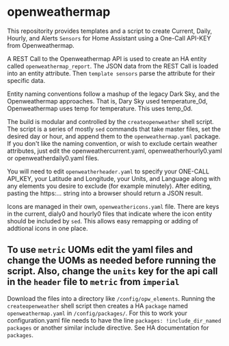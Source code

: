 # openweathermap
This repositority provides templates and a script to create Current, Daily, Hourly, and Alerts `Sensors` for Home Assistant using a One-Call API-KEY from Openweathermap.

A REST Call to the Openweathermap API is used to create an HA entity called `openweathermap_report`. The JSON data from the REST Call is loaded into an entity attribute.  Then `template sensors` parse the attribute for their specific data. 

Entity naming conventions follow a mashup of the legacy Dark Sky, and the Openweathermap approaches.  That is, Dary Sky used temperature_0d, Openweathermap uses temp for temperature. This uses temp_0d.

The build is modular and controlled by the `createopenweather` shell script.  The script is a series of mostly `sed` commands that take master files, set the desired day or hour, and append them to the `openweathermap.yaml` package. If you don't like the naming convention, or wish to exclude certain weather attributes, just edit the openweathercurrent.yaml, openweatherhourly0.yaml or openweatherdaily0.yaml files.

You will need to edit `openweatherheader.yaml` to specify your ONE-CALL API_KEY, your Latitude and Longitude, your Units, and Language along with any elements you desire to exclude (for example minutely).  After editing, pasting the https:... string into a browser should return a JSON result.  

Icons are managed in their own, `openweathericons.yaml` file. There are keys in the current, dialy0 and hourly0 files that indicate where the icon entity should be included by `sed`.  This allows easy remapping or adding of addtional icons in one place.

To use `metric` UOMs edit the yaml files and change the UOMs as needed before running the script.  Also, change the `units` key for the api call in the `header` file to `metric` from `imperial`
-----------------
Download the files into a directory like `/config/opw_elements`.  Running the `createopenweather` shell script then creates a HA `package` named `openweathermap.yaml` in `/config/packages/`.  For this to work your configuration.yaml file needs to have the line `packages: !include_dir_named packages` or another similar include directive. See HA documentation for `packages`.

